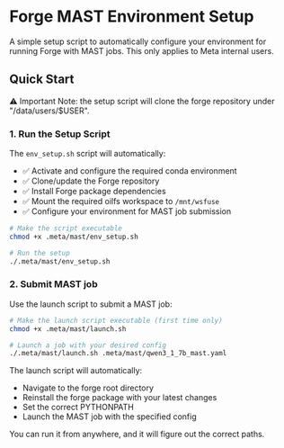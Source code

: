 # Forge MAST Environment Setup

A simple setup script to automatically configure your environment for running Forge with MAST jobs.
This only applies to Meta internal users.

## Quick Start

⚠️ Important Note: the setup script will clone the forge repository under "/data/users/$USER".

### 1. Run the Setup Script

The `env_setup.sh` script will automatically:
- ✅ Activate and configure the required conda environment
- ✅ Clone/update the Forge repository
- ✅ Install Forge package dependencies
- ✅ Mount the required oilfs workspace to `/mnt/wsfuse`
- ✅ Configure your environment for MAST job submission

```bash
# Make the script executable
chmod +x .meta/mast/env_setup.sh

# Run the setup
./.meta/mast/env_setup.sh

```

### 2. Submit MAST job

Use the launch script to submit a MAST job:

```bash
# Make the launch script executable (first time only)
chmod +x .meta/mast/launch.sh

# Launch a job with your desired config
./.meta/mast/launch.sh .meta/mast/qwen3_1_7b_mast.yaml
```

The launch script will automatically:
- Navigate to the forge root directory
- Reinstall the forge package with your latest changes
- Set the correct PYTHONPATH
- Launch the MAST job with the specified config

You can run it from anywhere, and it will figure out the correct paths.
